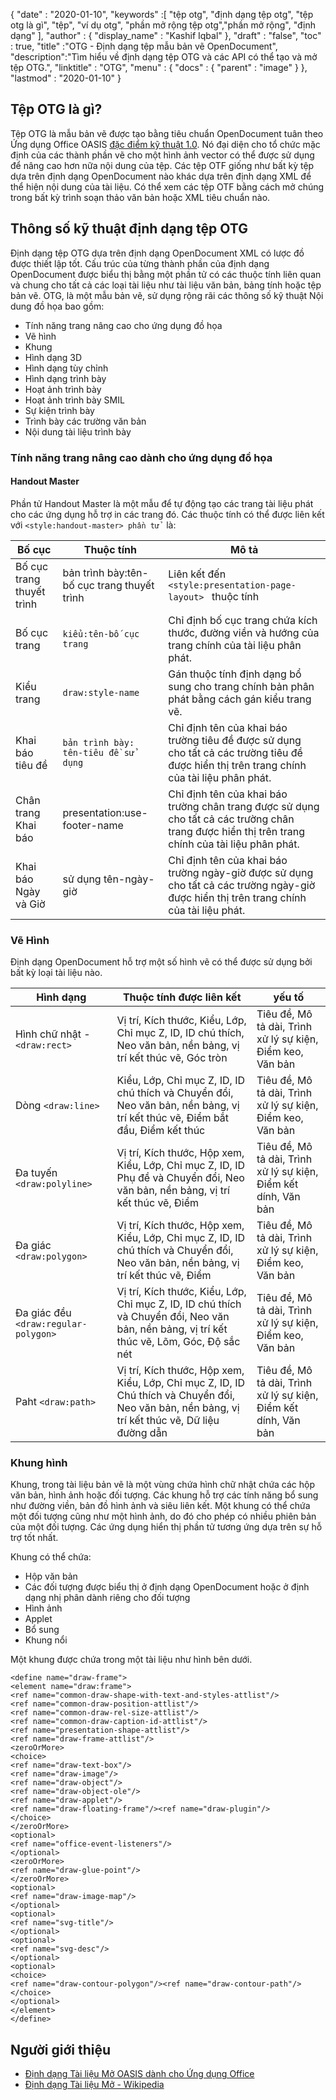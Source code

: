 {
  "date" : "2020-01-10",
  "keywords" :[ "tệp otg", "định dạng tệp otg", "tệp otg là gì", "tệp", "ví dụ otg", "phần mở rộng tệp otg","phần mở rộng", "định dạng" ],
  "author" : {
    "display_name" : "Kashif Iqbal"
},
  "draft" : "false",
  "toc" : true,
  "title" :"OTG - Định dạng tệp mẫu bản vẽ OpenDocument",
  "description":"Tìm hiểu về định dạng tệp OTG và các API có thể tạo và mở tệp OTG.",
  "linktitle" : "OTG",
  "menu" : {
    "docs" : {
      "parent" : "image"
}
},
  "lastmod" : "2020-01-10"
}

## Tệp OTG là gì?

Tệp OTG là mẫu bản vẽ được tạo bằng tiêu chuẩn OpenDocument tuân theo Ứng dụng Office OASIS [đặc điểm kỹ thuật 1.0](https://www.oasis-open.org/committees/download.php/12572/OpenDocument-v1.0-os.pdf). Nó đại diện cho tổ chức mặc định của các thành phần vẽ cho một hình ảnh vector có thể được sử dụng để nâng cao hơn nữa nội dung của tệp. Các tệp OTF giống như bất kỳ tệp dựa trên định dạng OpenDocument nào khác dựa trên định dạng XML để thể hiện nội dung của tài liệu. Có thể xem các tệp OTF bằng cách mở chúng trong bất kỳ trình soạn thảo văn bản hoặc XML tiêu chuẩn nào.

## Thông số kỹ thuật định dạng tệp OTG ##

Định dạng tệp OTG dựa trên định dạng OpenDocument XML có lược đồ được thiết lập tốt. Cấu trúc của từng thành phần của định dạng OpenDocument được biểu thị bằng một phần tử có các thuộc tính liên quan và chung cho tất cả các loại tài liệu như tài liệu văn bản, bảng tính hoặc tệp bản vẽ. OTG, là một mẫu bản vẽ, sử dụng rộng rãi các thông số kỹ thuật Nội dung đồ họa bao gồm:

* Tính năng trang nâng cao cho ứng dụng đồ họa
* Vẽ hình
* Khung
* Hình dạng 3D
* Hình dạng tùy chỉnh
* Hình dạng trình bày
* Hoạt ảnh trình bày
* Hoạt ảnh trình bày SMIL
* Sự kiện trình bày
* Trình bày các trường văn bản
* Nội dung tài liệu trình bày

### Tính năng trang nâng cao dành cho ứng dụng đồ họa ###
#### Handout Master ####

Phần tử Handout Master là một mẫu để tự động tạo các trang tài liệu phát cho các ứng dụng hỗ trợ in các trang đó.
Các thuộc tính có thể được liên kết với `<style:handout-master> phần tử ` là:

|Bố cục|Thuộc tính|Mô tả
---|---|---|
|Bố cục trang thuyết trình|bản trình bày:tên-bố cục trang thuyết trình|Liên kết đến `<style:presentation-page-layout> ` thuộc tính
|Bố cục trang|`kiểu:tên-bố cục trang` | Chỉ định bố cục trang chứa kích thước, đường viền và hướng của trang chính của tài liệu phân phát.
|Kiểu trang|`draw:style-name`|Gán thuộc tính định dạng bổ sung cho trang chính bản phân phát bằng cách gán kiểu trang vẽ.|
|Khai báo tiêu đề| `bản trình bày: tên-tiêu đề sử dụng`| Chỉ định tên của khai báo trường tiêu đề được sử dụng cho tất cả các trường tiêu đề được hiển thị trên trang chính của tài liệu phân phát.
|Chân trang Khai báo| presentation:use-footer-name|Chỉ định tên của khai báo trường chân trang được sử dụng cho tất cả các trường chân trang được hiển thị trên trang chính của tài liệu phân phát.
|Khai báo Ngày và Giờ|sử dụng tên-ngày-giờ|Chỉ định tên của khai báo trường ngày-giờ được sử dụng cho tất cả các trường ngày-giờ được hiển thị trên trang chính của tài liệu phát.

### Vẽ Hình ###
Định dạng OpenDocument hỗ trợ một số hình vẽ có thể được sử dụng bởi bất kỳ loại tài liệu nào.

|Hình dạng|Thuộc tính được liên kết| yếu tố
---|---|---|
Hình chữ nhật - `<draw:rect> `|Vị trí, Kích thước, Kiểu, Lớp, Chỉ mục Z, ID, ID chú thích, Neo văn bản, nền bảng, vị trí kết thúc vẽ, Góc tròn|Tiêu đề, Mô tả dài, Trình xử lý sự kiện, Điểm keo, Văn bản
Dòng `<draw:line> `|Kiểu, Lớp, Chỉ mục Z, ID, ID chú thích và Chuyển đổi, Neo văn bản, nền bảng, vị trí kết thúc vẽ, Điểm bắt đầu, Điểm kết thúc|Tiêu đề, Mô tả dài, Trình xử lý sự kiện, Điểm keo, Văn bản
Đa tuyến `<draw:polyline> `| Vị trí, Kích thước, Hộp xem, Kiểu, Lớp, Chỉ mục Z, ID, ID Phụ đề và Chuyển đổi, Neo văn bản, nền bảng, vị trí kết thúc vẽ, Điểm| Tiêu đề, Mô tả dài, Trình xử lý sự kiện, Điểm kết dính, Văn bản
Đa giác `<draw:polygon> `|Vị trí, Kích thước, Hộp xem, Kiểu, Lớp, Chỉ mục Z, ID, ID chú thích và Chuyển đổi, Neo văn bản, nền bảng, vị trí kết thúc vẽ, Điểm|Tiêu đề, Mô tả dài, Trình xử lý sự kiện, Điểm keo, Văn bản
|Đa giác đều `<draw:regular-polygon> `|Vị trí, Kích thước, Kiểu, Lớp, Chỉ mục Z, ID, ID chú thích và Chuyển đổi, Neo văn bản, nền bảng, vị trí kết thúc vẽ, Lõm, Góc, Độ sắc nét|Tiêu đề, Mô tả dài, Trình xử lý sự kiện, Điểm keo, Văn bản
|Paht `<draw:path> `|Vị trí, Kích thước, Hộp xem, Kiểu, Lớp, Chỉ mục Z, ID, ID Chú thích và Chuyển đổi, Neo văn bản, nền bảng, vị trí kết thúc vẽ, Dữ liệu đường dẫn| Tiêu đề, Mô tả dài, Trình xử lý sự kiện, Điểm kết dính, Văn bản

### Khung hình ###
Khung, trong tài liệu bản vẽ là một vùng chứa hình chữ nhật chứa các hộp văn bản, hình ảnh hoặc đối tượng. Các khung hỗ trợ các tính năng bổ sung như đường viền, bản đồ hình ảnh và siêu liên kết. Một khung có thể chứa một đối tượng cũng như một hình ảnh, do đó cho phép có nhiều phiên bản của một đối tượng. Các ứng dụng hiển thị phần tử tương ứng dựa trên sự hỗ trợ tốt nhất.

Khung có thể chứa:
* Hộp văn bản
* Các đối tượng được biểu thị ở định dạng OpenDocument hoặc ở định dạng nhị phân dành riêng cho đối tượng
* Hình ảnh
* Applet
* Bổ sung
* Khung nổi

Một khung được chứa trong một tài liệu như hình bên dưới.

```
<define name="draw-frame">
<element name="draw:frame">
<ref name="common-draw-shape-with-text-and-styles-attlist"/>
<ref name="common-draw-position-attlist"/>
<ref name="common-draw-rel-size-attlist"/>
<ref name="common-draw-caption-id-attlist"/>
<ref name="presentation-shape-attlist"/>
<ref name="draw-frame-attlist"/>
<zeroOrMore>
<choice>
<ref name="draw-text-box"/>
<ref name="draw-image"/>
<ref name="draw-object"/>
<ref name="draw-object-ole"/>
<ref name="draw-applet"/>
<ref name="draw-floating-frame"/><ref name="draw-plugin"/>
</choice>
</zeroOrMore>
<optional>
<ref name="office-event-listeners"/>
</optional>
<zeroOrMore>
<ref name="draw-glue-point"/>
</zeroOrMore>
<optional>
<ref name="draw-image-map"/>
</optional>
<optional>
<ref name="svg-title"/>
</optional>
<optional>
<ref name="svg-desc"/>
</optional>
<optional>
<choice>
<ref name="draw-contour-polygon"/><ref name="draw-contour-path"/>
</choice>
</optional>
</element>
</define>
```

## Người giới thiệu ##
* [Định dạng Tài liệu Mở OASIS dành cho Ứng dụng Office](https://www.oasis-open.org/committees/tc_home.php?wg_abbrev=office)
* [Định dạng Tài liệu Mở - Wikipedia](https://en.wikipedia.org/wiki/OpenDocument)

